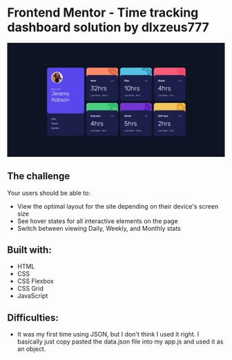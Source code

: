 # Frontend Mentor - Time tracking dashboard solution by dlxzeus777

![Design preview for the Time tracking dashboard coding challenge](./images/desktop.png)

## The challenge

Your users should be able to:

- View the optimal layout for the site depending on their device's screen size
- See hover states for all interactive elements on the page
- Switch between viewing Daily, Weekly, and Monthly stats

## Built with:

- HTML
- CSS
- CSS Flexbox
- CSS Grid
- JavaScript

## Difficulties:

- It was my first time using JSON, but I don't think I used it right. I basically just copy pasted the data.json file into my app.js and used it as an object.
